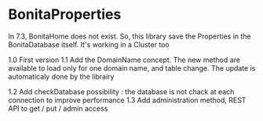 # BonitaProperties
In 7.3, BonitaHome does not exist. So, this library save the Properties in the BonitaDatabase itself. It's working in a Cluster too

1.0 First version
1.1 Add the DomainName concept.
The new method are available to load only for one domain name, and table change. The update is automaticaly done by the librairy

1.2 Add checkDatabase possibility : the database is not chack at each connection to improve performance
1.3 Add administration method, REST API to get / put / admin access
